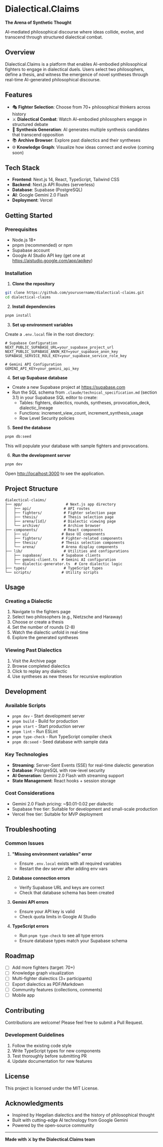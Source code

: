 # Dialectical.Claims

**The Arena of Synthetic Thought**

AI-mediated philosophical discourse where ideas collide, evolve, and transcend through structured dialectical combat.

## Overview

Dialectical.Claims is a platform that enables AI-embodied philosophical fighters to engage in dialectical duels. Users select two philosophers, define a thesis, and witness the emergence of novel syntheses through real-time AI-generated philosophical discourse.

## Features

- 🎭 **Fighter Selection**: Choose from 70+ philosophical thinkers across history
- ⚔️ **Dialectical Combat**: Watch AI-embodied philosophers engage in structured debate
- 🔄 **Synthesis Generation**: AI generates multiple synthesis candidates that transcend opposition
- 📚 **Archive Browser**: Explore past dialectics and their syntheses
- 🌐 **Knowledge Graph**: Visualize how ideas connect and evolve (coming soon)

## Tech Stack

- **Frontend**: Next.js 14, React, TypeScript, Tailwind CSS
- **Backend**: Next.js API Routes (serverless)
- **Database**: Supabase (PostgreSQL)
- **AI**: Google Gemini 2.0 Flash
- **Deployment**: Vercel

## Getting Started

### Prerequisites

- Node.js 18+
- pnpm (recommended) or npm
- Supabase account
- Google AI Studio API key (get one at https://aistudio.google.com/app/apikey)

### Installation

1. **Clone the repository**
```bash
git clone https://github.com/yourusername/dialectical-claims.git
cd dialectical-claims
```

2. **Install dependencies**
```bash
pnpm install
```

3. **Set up environment variables**

Create a `.env.local` file in the root directory:

```env
# Supabase Configuration
NEXT_PUBLIC_SUPABASE_URL=your_supabase_project_url
NEXT_PUBLIC_SUPABASE_ANON_KEY=your_supabase_anon_key
SUPABASE_SERVICE_ROLE_KEY=your_supabase_service_role_key

# Gemini API Configuration  
GEMINI_API_KEY=your_gemini_api_key
```

4. **Set up Supabase database**

- Create a new Supabase project at https://supabase.com
- Run the SQL schema from `.claude/technical_specification.md` (section 3.1) in your Supabase SQL editor to create:
  - Tables: fighters, dialectics, rounds, syntheses, provocation_deck, dialectic_lineage
  - Functions: increment_view_count, increment_synthesis_usage
  - Row Level Security policies

5. **Seed the database**
```bash
pnpm db:seed
```

This will populate your database with sample fighters and provocations.

6. **Run the development server**
```bash
pnpm dev
```

Open [http://localhost:3000](http://localhost:3000) to see the application.

## Project Structure

```
dialectical-claims/
├── app/                    # Next.js app directory
│   ├── api/               # API routes
│   ├── fighters/          # Fighter selection page
│   ├── thesis/            # Thesis selection page
│   ├── arena/[id]/        # Dialectic viewing page
│   └── archive/           # Archive browser
├── components/            # React components
│   ├── ui/               # Base UI components
│   ├── fighters/         # Fighter-related components
│   ├── thesis/           # Thesis selection components
│   └── arena/            # Arena display components
├── lib/                   # Utilities and configurations
│   ├── supabase/         # Supabase clients
│   ├── gemini-client.ts  # Gemini AI configuration
│   └── dialectic-generator.ts  # Core dialectic logic
├── types/                 # TypeScript types
└── scripts/              # Utility scripts
```

## Usage

### Creating a Dialectic

1. Navigate to the fighters page
2. Select two philosophers (e.g., Nietzsche and Haraway)
3. Choose or create a thesis
4. Set the number of rounds (2-8)
5. Watch the dialectic unfold in real-time
6. Explore the generated syntheses

### Viewing Past Dialectics

1. Visit the Archive page
2. Browse completed dialectics
3. Click to replay any dialectic
4. Use syntheses as new theses for recursive exploration

## Development

### Available Scripts

- `pnpm dev` - Start development server
- `pnpm build` - Build for production
- `pnpm start` - Start production server
- `pnpm lint` - Run ESLint
- `pnpm type-check` - Run TypeScript compiler check
- `pnpm db:seed` - Seed database with sample data

### Key Technologies

- **Streaming**: Server-Sent Events (SSE) for real-time dialectic generation
- **Database**: PostgreSQL with row-level security
- **AI Generation**: Gemini 2.0 Flash with streaming support
- **State Management**: React hooks + session storage

### Cost Considerations

- Gemini 2.0 Flash pricing: ~$0.01-0.02 per dialectic
- Supabase free tier: Suitable for development and small-scale production
- Vercel free tier: Suitable for MVP deployment

## Troubleshooting

### Common Issues

1. **"Missing environment variables" error**
   - Ensure `.env.local` exists with all required variables
   - Restart the dev server after adding env vars

2. **Database connection errors**
   - Verify Supabase URL and keys are correct
   - Check that database schema has been created

3. **Gemini API errors**
   - Ensure your API key is valid
   - Check quota limits in Google AI Studio

4. **TypeScript errors**
   - Run `pnpm type-check` to see all type errors
   - Ensure database types match your Supabase schema

## Roadmap

- [ ] Add more fighters (target: 70+)
- [ ] Knowledge graph visualization
- [ ] Multi-fighter dialectics (3+ participants)
- [ ] Export dialectics as PDF/Markdown
- [ ] Community features (collections, comments)
- [ ] Mobile app

## Contributing

Contributions are welcome! Please feel free to submit a Pull Request.

### Development Guidelines

1. Follow the existing code style
2. Write TypeScript types for new components
3. Test thoroughly before submitting PR
4. Update documentation for new features

## License

This project is licensed under the MIT License.

## Acknowledgments

- Inspired by Hegelian dialectics and the history of philosophical thought
- Built with cutting-edge AI technology from Google Gemini
- Powered by the open-source community

---

**Made with ⚔️ by the Dialectical.Claims team**
